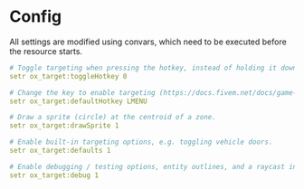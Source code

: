 # Config

All settings are modified using convars, which need to be executed before the resource starts.

```yaml
# Toggle targeting when pressing the hotkey, instead of holding it down.
setr ox_target:toggleHotkey 0

# Change the key to enable targeting (https://docs.fivem.net/docs/game-references/input-mapper-parameter-ids/keyboard)
setr ox_target:defaultHotkey LMENU

# Draw a sprite (circle) at the centroid of a zone.
setr ox_target:drawSprite 1

# Enable built-in targeting options, e.g. toggling vehicle doors.
setr ox_target:defaults 1

# Enable debugging / testing options, entity outlines, and a raycast indicator.
setr ox_target:debug 1
```
